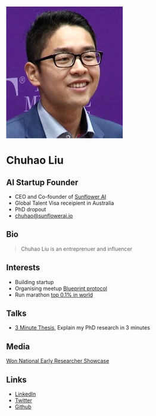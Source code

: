 ![Image of chuhao liu](images/chuhao.png)

# Chuhao Liu

## AI Startup Founder

- CEO and Co-founder of [Sunflower AI](https://www.sunflowerai.io)
- Global Talent Visa receipient in Australia
- PhD dropout
- chuhao@sunflowerai.io

## Bio

> Chuhao Liu is an entreprenuer and influencer

## Interests

- Building startup
- Organising meetup [Blueprint protocol](https://protocol.bryanjohnson.co)
- Run marathon [top 0.1% in world](https://data.typeracer.com)

## Talks

- [3 Minute Thesis](https://www.youtube.com/watch?v=0kpJ52Fi94o), Explain my PhD research in 3 minutes


## Media

[Won National Early Researcher Showcase](https://www.uow.edu.au/media/2018/engineering-student-wins-national-early-researchers-showcase-competition.php)


## Links

- [LinkedIn](https://www.linkedin.com/in/chuhaoliuinnovation/)
- [Twitter](https://twitter.com/Chuhao__Liu)
- [Github](https://github.com/Chuhao95/)
